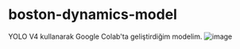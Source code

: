# boston-dynamics-model
YOLO V4 kullanarak Google Colab'ta geliştirdiğim modelim.
![image](https://github.com/ebraar/boston-dynamics-model/assets/100383179/4f45ce28-d210-444d-9ae4-d21cb16ca108)

